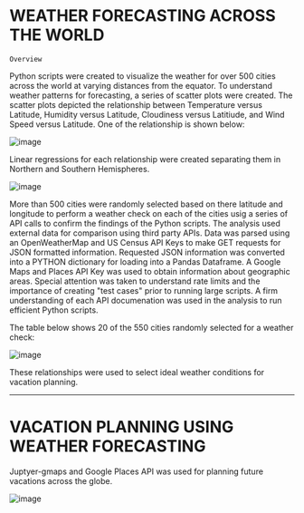 # WEATHER FORECASTING ACROSS THE WORLD
    Overview
    
Python scripts were created to visualize the weather for over 500 cities across the world at varying distances from the equator. To understand weather patterns for forecasting, a series of scatter plots were created. The scatter plots depicted the relationship between Temperature versus Latitude, Humidity versus Latitude, Cloudiness versus Latitiude, and Wind Speed versus Latitude. One of the relationship is shown below:

![image](https://user-images.githubusercontent.com/67766966/120945443-9f355f00-c6fe-11eb-82bd-2505acb03425.png)

Linear regressions for each relationship were created separating them in Northern and Southern Hemispheres. 

![image](https://user-images.githubusercontent.com/67766966/120945570-28e52c80-c6ff-11eb-93f7-3187a862fa12.png)

More than 500 cities were randomly selected based on there latitude and longitude to perform a weather check on each of the cities usig a series of API calls to confirm the findings of the Python scripts. The analysis used external data for comparison using third party APIs. Data was parsed using an OpenWeatherMap and US Census API Keys to make GET requests for JSON formatted information. Requested JSON information was converted into a PYTHON dictionary for loading into a Pandas Dataframe. A Google Maps and Places API Key was used to obtain information about geographic areas. Special attention was taken to understand rate limits and the importance of creating "test cases" prior to running large scripts. A firm understanding of each API documenation was used in the analysis to run efficient Python scripts.

The table below shows 20 of the 550 cities randomly selected for a weather check:

![image](https://user-images.githubusercontent.com/67766966/120945680-96915880-c6ff-11eb-83aa-41e089c469ab.png)

These relationships were used to select ideal weather conditions for vacation planning. 
__________________________________________________________________________________________________________________________________________________________________________

# VACATION PLANNING USING WEATHER FORECASTING

Juptyer-gmaps and Google Places API was used for planning future vacations across the globe.

![image](https://user-images.githubusercontent.com/67766966/120946240-6ea2f480-c701-11eb-9aa0-ccc14d5ff90c.png)




   



